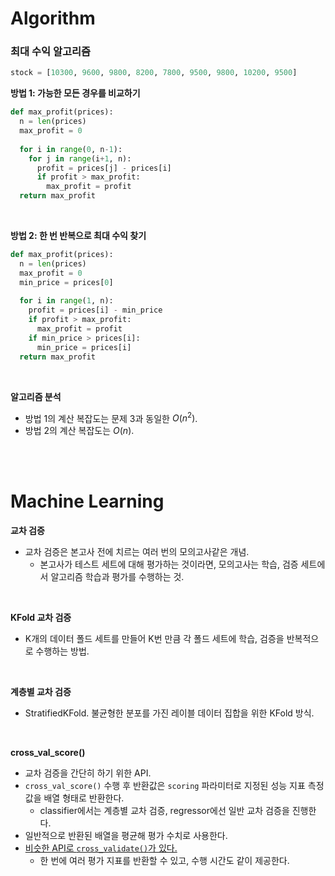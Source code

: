 #  Algorithm

### 최대 수익 알고리즘

~~~Python
stock = [10300, 9600, 9800, 8200, 7800, 9500, 9800, 10200, 9500]
~~~



**방법 1: 가능한 모든 경우를 비교하기**

~~~python
def max_profit(prices):
  n = len(prices)
  max_profit = 0
  
  for i in range(0, n-1):
    for j in range(i+1, n):
      profit = prices[j] - prices[i]
      if profit > max_profit:
        max_profit = profit
  return max_profit
~~~

<br>

**방법 2: 한 번 반복으로 최대 수익 찾기**

~~~python
def max_profit(prices):
  n = len(prices)
  max_profit = 0
  min_price = prices[0]
  
  for i in range(1, n):
    profit = prices[i] - min_price
    if profit > max_profit:
      max_profit = profit
    if min_price > prices[i]:
      min_price = prices[i] 
  return max_profit
~~~

<br>

**알고리즘 분석**

- 방법 1의 계산 복잡도는 문제 3과 동일한 $O(n^2)$.
- 방법 2의 계산 복잡도는 $O(n)$.

<br>

<Br>

# Machine Learning

**교차 검증**

- 교차 검증은 본고사 전에 치르는 여러 번의 모의고사같은 개념.
  - 본고사가 테스트 세트에 대해 평가하는 것이라면, 모의고사는 학습, 검증 세트에서 알고리즘 학습과 평가를 수행하는 것.

<br>

**KFold 교차 검증**

- K개의 데이터 폴드 세트를 만들어 K번 만큼 각 폴드 세트에 학습, 검증을 반복적으로 수행하는 방법.

<br>

**계층별 교차 검증**

- StratifiedKFold. 불균형한 분포를 가진 레이블 데이터 집합을 위한 KFold 방식.

<br>

**cross_val_score()**

- 교차 검증을 간단히 하기 위한 API.
- `cross_val_score()` 수행 후 반환값은 `scoring` 파라미터로 지정된 성능 지표 측정값을 배열 형태로 반환한다.
  - classifier에서는 계층별 교차 검증, regressor에선 일반 교차 검증을 진행한다.
- 일반적으로 반환된 배열을 평균해 평가 수치로 사용한다.
- <u>비슷한 API로 `cross_validate()`가 있다.</u>
  - 한 번에 여러 평가 지표를 반환할 수 있고, 수행 시간도 같이 제공한다.
    